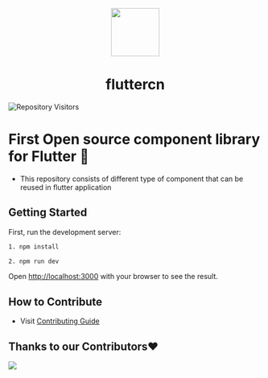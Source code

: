 <p align="center">
 <img align="center" src="https://github.com/pawanbhayde/fluttercn/blob/master/readme-assets/logo.png" height="96" />
 <h1 align="center">
 fluttercn
 </h1>

![Repository Visitors](https://komarev.com/ghpvc/?username=pawanbhayde&color=grey&label=Repository+Visitors&color=red)


 # First Open source component library for Flutter 💙

- This repository consists of different type of component that can be reused in flutter application

## Getting Started

First, run the development server:

```bash
1. npm install

2. npm run dev
```

Open [http://localhost:3000](http://localhost:3000) with your browser to see the result.

 ## How to Contribute

-  Visit [Contributing Guide](https://github.com/pawanbhayde/fluttercn/blob/master/CONTRIBUTING.md)

## Thanks to our Contributors❤️ 

<a href="https://github.com/pawanbhayde/fluttercn/graphs/contributors
">
  <img src="https://contrib.rocks/image?repo=pawanbhayde/fluttercn" />
</a>
